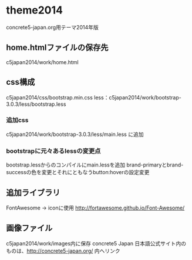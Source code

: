 theme2014
=========

concrete5-japan.org用テーマ2014年版

## home.htmlファイルの保存先
c5japan2014/work/home.html

## css構成
c5japan2014/css/bootstrap.min.css
less：c5japan2014/work/bootstrap-3.0.3/less/bootstrap.less

### 追加css
c5japan2014/work/bootstrap-3.0.3/less/main.less に追加

### bootstrapに元々あるlessの変更点
bootstrap.lessからのコンパイルにmain.lessを追加
brand-primaryとbrand-successの色を変更とそれにともなうbutton:hoverの設定変更

## 追加ライブラリ
FontAwesome → iconに使用
http://fortawesome.github.io/Font-Awesome/

## 画像ファイル
c5japan2014/work/images内に保存
concrete5 Japan 日本語公式サイト内のものは、http://concrete5-japan.org/ 内へリンク

